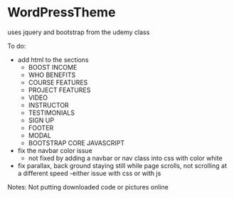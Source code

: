 # WordPressTheme


uses jquery and bootstrap
 from the udemy class

To do: 
- add html to the sections
 	- BOOST INCOME
	- WHO BENEFITS
	- COURSE FEATURES
	- PROJECT FEATURES
	- VIDEO
	- INSTRUCTOR
	- TESTIMONIALS
	- SIGN UP
	- FOOTER
	- MODAL
	- BOOTSTRAP CORE JAVASCRIPT
- fix the navbar color issue
	- not fixed by adding a navbar or nav class into css with color white
- fix parallax, back ground staying still while page scrolls, not scrolling at a different speed
	-either issue with css or with js

Notes:
Not putting downloaded code or pictures online

